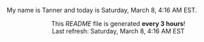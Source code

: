 My name is Tanner and today is Saturday, March 8, 4:16 AM EST.

<p align="center">This <i>README</i> file is generated <b>every 3 hours</b>!</br>Last refresh: Saturday, March 8, 4:16 AM EST<br /></p>
